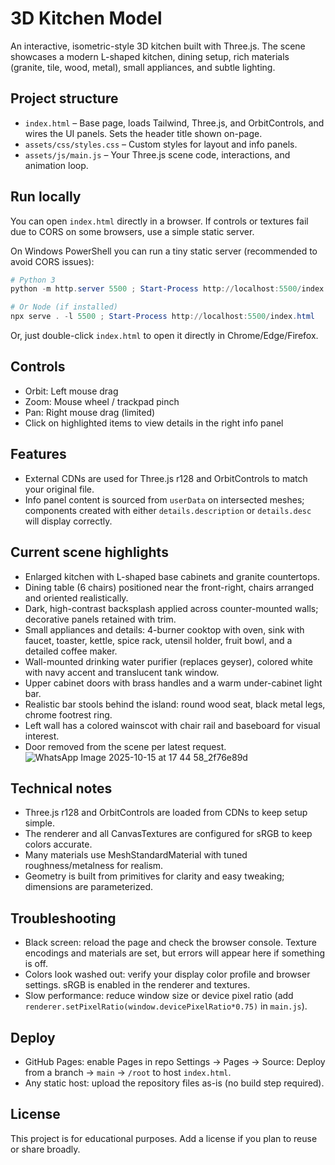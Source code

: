 # 3D Kitchen Model

An interactive, isometric-style 3D kitchen built with Three.js. The scene showcases a modern L-shaped kitchen, dining setup, rich materials (granite, tile, wood, metal), small appliances, and subtle lighting.

## Project structure

- `index.html` – Base page, loads Tailwind, Three.js, and OrbitControls, and wires the UI panels. Sets the header title shown on-page.
- `assets/css/styles.css` – Custom styles for layout and info panels.
- `assets/js/main.js` – Your Three.js scene code, interactions, and animation loop.

## Run locally

You can open `index.html` directly in a browser. If controls or textures fail due to CORS on some browsers, use a simple static server.

On Windows PowerShell you can run a tiny static server (recommended to avoid CORS issues):

```powershell
# Python 3
python -m http.server 5500 ; Start-Process http://localhost:5500/index.html

# Or Node (if installed)
npx serve . -l 5500 ; Start-Process http://localhost:5500/index.html
```

Or, just double-click `index.html` to open it directly in Chrome/Edge/Firefox.

## Controls

- Orbit: Left mouse drag
- Zoom: Mouse wheel / trackpad pinch
- Pan: Right mouse drag (limited)
- Click on highlighted items to view details in the right info panel

## Features

- External CDNs are used for Three.js r128 and OrbitControls to match your original file.
- Info panel content is sourced from `userData` on intersected meshes; components created with either `details.description` or `details.desc` will display correctly.

## Current scene highlights

- Enlarged kitchen with L-shaped base cabinets and granite countertops.
- Dining table (6 chairs) positioned near the front-right, chairs arranged and oriented realistically.
- Dark, high-contrast backsplash applied across counter-mounted walls; decorative panels retained with trim.
- Small appliances and details: 4-burner cooktop with oven, sink with faucet, toaster, kettle, spice rack, utensil holder, fruit bowl, and a detailed coffee maker.
- Wall-mounted drinking water purifier (replaces geyser), colored white with navy accent and translucent tank window.
- Upper cabinet doors with brass handles and a warm under-cabinet light bar.
- Realistic bar stools behind the island: round wood seat, black metal legs, chrome footrest ring.
- Left wall has a colored wainscot with chair rail and baseboard for visual interest.
- Door removed from the scene per latest request.
  ![WhatsApp Image 2025-10-15 at 17 44 58_2f76e89d](https://github.com/user-attachments/assets/14317835-3e7f-4084-ada9-8266a1d3fe0c)


## Technical notes

- Three.js r128 and OrbitControls are loaded from CDNs to keep setup simple.
- The renderer and all CanvasTextures are configured for sRGB to keep colors accurate.
- Many materials use MeshStandardMaterial with tuned roughness/metalness for realism.
- Geometry is built from primitives for clarity and easy tweaking; dimensions are parameterized.

## Troubleshooting

- Black screen: reload the page and check the browser console. Texture encodings and materials are set, but errors will appear here if something is off.
- Colors look washed out: verify your display color profile and browser settings. sRGB is enabled in the renderer and textures.
- Slow performance: reduce window size or device pixel ratio (add `renderer.setPixelRatio(window.devicePixelRatio*0.75)` in `main.js`).

## Deploy

- GitHub Pages: enable Pages in repo Settings → Pages → Source: Deploy from a branch → `main` → `/root` to host `index.html`.
- Any static host: upload the repository files as-is (no build step required).

## License

This project is for educational purposes. Add a license if you plan to reuse or share broadly.

